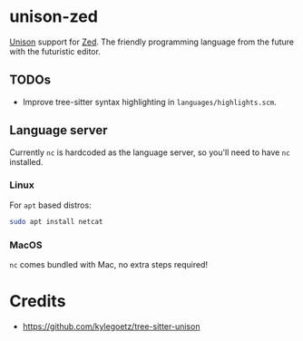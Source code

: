 # unison-zed

[Unison](https://www.unison-lang.org/) support for [Zed](https://zed.dev/). The friendly programming language from the future with the futuristic editor.

## TODOs

- Improve tree-sitter syntax highlighting in `languages/highlights.scm`.

## Language server

Currently `nc` is hardcoded as the language server, so you'll need to have `nc` installed.

### Linux

For `apt` based distros:

```sh
sudo apt install netcat
```

### MacOS

`nc` comes bundled with Mac, no extra steps required!

# Credits

- https://github.com/kylegoetz/tree-sitter-unison


